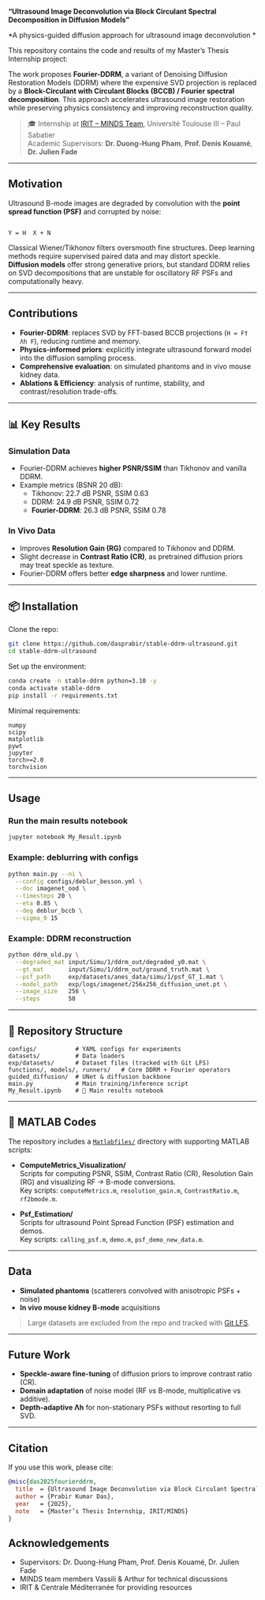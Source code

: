 
**“Ultrasound Image Deconvolution via Block Circulant Spectral Decomposition in Diffusion Models”**

*A physics-guided diffusion approach for ultrasound image deconvolution *

This repository contains the code and results of my Master’s Thesis Internship project:  
  

The work proposes **Fourier-DDRM**, a variant of Denoising Diffusion Restoration Models (DDRM) where the expensive SVD projection is replaced by a **Block-Circulant with Circulant Blocks (BCCB) / Fourier spectral decomposition**. This approach accelerates ultrasound image restoration while preserving physics consistency and improving reconstruction quality.

> 🎓 Internship at [IRIT – MINDS Team](https://www.irit.fr/departement/ics/minds/), Université Toulouse III – Paul Sabatier  
> Academic Supervisors: **Dr. Duong-Hung Pham**, **Prof. Denis Kouamé**, **Dr. Julien Fade**

---

##  Motivation

Ultrasound B-mode images are degraded by convolution with the **point spread function (PSF)** and corrupted by noise:

```

Y = H  X + N

````

Classical Wiener/Tikhonov filters oversmooth fine structures. Deep learning methods require supervised paired data and may distort speckle.  
**Diffusion models** offer strong generative priors, but standard DDRM relies on SVD decompositions that are unstable for oscillatory RF PSFs and computationally heavy.

---

##  Contributions

- **Fourier-DDRM**: replaces SVD by FFT-based BCCB projections (`H = F† Λh F`), reducing runtime and memory.  
- **Physics-informed priors**: explicitly integrate ultrasound forward model into the diffusion sampling process.  
- **Comprehensive evaluation**: on simulated phantoms and in vivo mouse kidney data.  
- **Ablations & Efficiency**: analysis of runtime, stability, and contrast/resolution trade-offs.  

---

## 📊 Key Results

### Simulation Data
- Fourier-DDRM achieves **higher PSNR/SSIM** than Tikhonov and vanilla DDRM.  
- Example metrics (BSNR 20 dB):  
  - Tikhonov: 22.7 dB PSNR, SSIM 0.63  
  - DDRM: 24.9 dB PSNR, SSIM 0.72  
  - **Fourier-DDRM**: 26.3 dB PSNR, SSIM 0.78  

### In Vivo Data
- Improves **Resolution Gain (RG)** compared to Tikhonov and DDRM.  
- Slight decrease in **Contrast Ratio (CR)**, as pretrained diffusion priors may treat speckle as texture.  
- Fourier-DDRM offers better **edge sharpness** and lower runtime.  

---

## 📦 Installation

Clone the repo:

```bash
git clone https://github.com/dasprabir/stable-ddrm-ultrasound.git
cd stable-ddrm-ultrasound
````

Set up the environment:

```bash
conda create -n stable-ddrm python=3.10 -y
conda activate stable-ddrm
pip install -r requirements.txt
```

Minimal requirements:

```
numpy
scipy
matplotlib
pywt
jupyter
torch>=2.0
torchvision
```

---

## Usage

### Run the main results notebook

```bash
jupyter notebook My_Result.ipynb
```

### Example: deblurring with configs

```bash
python main.py --ni \
  --config configs/deblur_besson.yml \
  --doc imagenet_ood \
  --timesteps 20 \
  --eta 0.85 \
  --deg deblur_bccb \
  --sigma_0 15
```

### Example: DDRM reconstruction

```bash
python ddrm_old.py \
  --degraded_mat input/Simu/1/ddrm_out/degraded_y0.mat \
  --gt_mat       input/Simu/1/ddrm_out/ground_truth.mat \
  --psf_path     exp/datasets/anes_data/simu/1/psf_GT_1.mat \
  --model_path   exp/logs/imagenet/256x256_diffusion_unet.pt \
  --image_size   256 \
  --steps        50
```

---

## 📁 Repository Structure

```
configs/           # YAML configs for experiments
datasets/          # Data loaders
exp/datasets/      # Dataset files (tracked with Git LFS)
functions/, models/, runners/   # Core DDRM + Fourier operators
guided_diffusion/  # UNet & diffusion backbone
main.py            # Main training/inference script
My_Result.ipynb    # 📌 Main results notebook
```
---

## 📂 MATLAB Codes

The repository includes a [`Matlabfiles/`](./Matlabfiles) directory with supporting MATLAB scripts:

- **ComputeMetrics_Visualization/**  
  Scripts for computing PSNR, SSIM, Contrast Ratio (CR), Resolution Gain (RG) and visualizing RF → B-mode conversions.  
  Key scripts: `computeMetrics.m`, `resolution_gain.m`, `ContrastRatio.m`, `rf2bmode.m`.

- **Psf_Estimation/**  
  Scripts for ultrasound Point Spread Function (PSF) estimation and demos.  
  Key scripts: `calling_psf.m`, `demo.m`, `psf_demo_new_data.m`.


---

##  Data

* **Simulated phantoms** (scatterers convolved with anisotropic PSFs + noise)
* **In vivo mouse kidney B-mode** acquisitions

> Large datasets are excluded from the repo and tracked with [Git LFS](https://git-lfs.github.com).

---

##  Future Work

* **Speckle-aware fine-tuning** of diffusion priors to improve contrast ratio (CR).
* **Domain adaptation** of noise model (RF vs B-mode, multiplicative vs additive).
* **Depth-adaptive Λh** for non-stationary PSFs without resorting to full SVD.

---

##  Citation

If you use this work, please cite:

```bibtex
@misc{das2025fourierddrm,
  title  = {Ultrasound Image Deconvolution via Block Circulant Spectral Decomposition in Diffusion Models},
  author = {Prabir Kumar Das},
  year   = {2025},
  note   = {Master’s Thesis Internship, IRIT/MINDS}
}
```


##  Acknowledgements

* Supervisors: Dr. Duong-Hung Pham, Prof. Denis Kouamé, Dr. Julien Fade
* MINDS team members Vassili & Arthur for technical discussions
* IRIT & Centrale Méditerranée for providing resources


